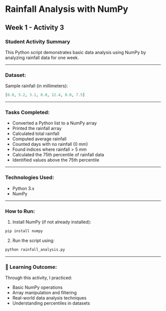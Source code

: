 
# Rainfall Analysis with NumPy
## Week 1 - Activity 3  
### Student Activity Summary

This Python script demonstrates basic data analysis using NumPy by analyzing rainfall data for one week.

---

### Dataset:
Sample rainfall (in millimeters):  
```python
[0.0, 5.2, 3.1, 0.0, 12.4, 0.0, 7.5]
```

---

### Tasks Completed:

- Converted a Python list to a NumPy array
- Printed the rainfall array
- Calculated total rainfall
- Computed average rainfall
- Counted days with no rainfall (0 mm)
- Found indices where rainfall > 5 mm
- Calculated the 75th percentile of rainfall data
- Identified values above the 75th percentile

---

### Technologies Used:
- Python 3.x
- NumPy

---

### How to Run:

1. Install NumPy (if not already installed):
```bash
pip install numpy
```

2. Run the script using:
```bash
python rainfall_analysis.py
```

---

### 📘 Learning Outcome:
Through this activity, I practiced:
- Basic NumPy operations
- Array manipulation and filtering
- Real-world data analysis techniques
- Understanding percentiles in datasets
